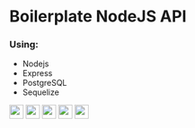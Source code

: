 # Boilerplate NodeJS API
### Using:
* Nodejs
* Express
* PostgreSQL
* Sequelize

<img src="https://img.shields.io/badge/nodejs-406f03.svg?&style=for-the-badge&logo=nodejs&logoColor=white" height="25"/>
<img src="https://img.shields.io/badge/javascript-F7DF1E.svg?&style=for-the-badge&logo=javascript&logoColor=white" height="25"/>
<img src="https://img.shields.io/badge/sequelize%20ORM-6ab8e3.svg?&style=for-the-badge&logo=sequelize&logoColor=white" height="25"/>
<img src="https://img.shields.io/badge/expressjs-141414.svg?&style=for-the-badge&logo=express&logoColor=white" height="25"/>
<img src="https://img.shields.io/badge/postgresql-blue.svg?&style=for-the-badge&logo=postgresql&logoColor=white" height="25"/>